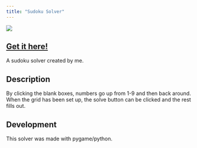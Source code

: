 ```yaml
---
title: "Sudoku Solver"
---
```


![](https://i.imgur.com/aAieSnR.gif)

## [Get it here!](https://github.com/BergrosGigja/Sudoku-solver)

A sudoku solver created by me.

## Description
By clicking the blank boxes, numbers go up from 1-9 and then back around. When the grid has been set up, the solve button can be clicked and the rest fills out.

## Development
This solver was made with pygame/python.